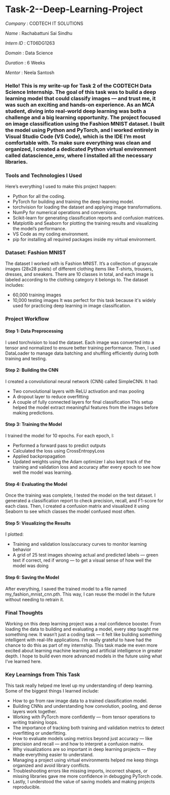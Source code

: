 # Task-2--Deep-Learning-Project

*Company*   : CODTECH IT SOLUTIONS

*Name*      : Rachabattuni Sai Sindhu

*Intern ID* : CT06DG1263

*Domain*    : Data Science

*Duration*  : 6 Weeks

*Mentor*    : Neela Santosh


### Hello! This is my write-up for Task 2 of the CODTECH Data Science Internship. The goal of this task was to build a deep learning model that could classify images — and trust me, it was such an exciting and hands-on experience. As an MCA student, diving into real-world deep learning was both a challenge and a big learning opportunity. The project focused on image classification using the Fashion MNIST dataset. I built the model using Python and PyTorch, and I worked entirely in Visual Studio Code (VS Code), which is the IDE I’m most comfortable with. To make sure everything was clean and organized, I created a dedicated Python virtual environment called datascience_env, where I installed all the necessary libraries.

### Tools and Technologies I Used
Here’s everything I used to make this project happen:
* Python for all the coding.
* PyTorch for building and training the deep learning model.
* torchvision for loading the dataset and applying image transformations.
* NumPy for numerical operations and conversions.
* Scikit-learn for generating classification reports and confusion matrices.
* Matplotlib and Seaborn for plotting the training results and visualizing the model’s performance.
* VS Code as my coding environment.
* pip for installing all required packages inside my virtual environment.

### Dataset: Fashion MNIST
The dataset I worked with is Fashion MNIST. It’s a collection of grayscale images (28x28 pixels) of different clothing items like T-shirts, trousers, dresses, and sneakers. There are 10 classes in total, and each image is labeled according to the clothing category it belongs to.
The dataset includes:
* 60,000 training images
* 10,000 testing images
It was perfect for this task because it's widely used for practicing deep learning in image classification.

### Project Workflow
#### Step 1: Data Preprocessing
I used torchvision to load the dataset. Each image was converted into a tensor and normalized to ensure better training performance. Then, I used DataLoader to manage data batching and shuffling efficiently during both training and testing.

#### Step 2: Building the CNN
I created a convolutional neural network (CNN) called SimpleCNN. It had:
* Two convolutional layers with ReLU activation and max pooling
* A dropout layer to reduce overfitting
* A couple of fully connected layers for final classification
This setup helped the model extract meaningful features from the images before making predictions.

#### Step 3: Training the Model
I trained the model for 10 epochs. For each epoch, I:
* Performed a forward pass to predict outputs
* Calculated the loss using CrossEntropyLoss
* Applied backpropagation
* Updated weights using the Adam optimizer
I also kept track of the training and validation loss and accuracy after every epoch to see how well the model was learning.

#### Step 4: Evaluating the Model
Once the training was complete, I tested the model on the test dataset. I generated a classification report to check precision, recall, and F1-score for each class. Then, I created a confusion matrix and visualized it using Seaborn to see which classes the model confused most often.

#### Step 5: Visualizing the Results
I plotted:
* Training and validation loss/accuracy curves to monitor learning behavior
* A grid of 25 test images showing actual and predicted labels — green text if correct, red if wrong — to get a visual sense of how well the model was doing

#### Step 6: Saving the Model
After everything, I saved the trained model to a file named my\_fashion\_mnist\_cnn.pth. This way, I can reuse the model in the future without needing to retrain it.

### Final Thoughts
Working on this deep learning project was a real confidence booster. From loading the data to building and evaluating a model, every step taught me something new. It wasn’t just a coding task — it felt like building something intelligent with real-life applications.
I’m really grateful to have had the chance to do this as part of my internship. This task made me even more excited about learning machine learning and artificial intelligence in greater depth. I hope to build even more advanced models in the future using what I’ve learned here.

### Key Learnings from This Task
This task really helped me level up my understanding of deep learning. Some of the biggest things I learned include:
* How to go from raw image data to a trained classification model.
* Building CNNs and understanding how convolution, pooling, and dense layers work together.
* Working with PyTorch more confidently — from tensor operations to writing training loops.
* The importance of tracking both training and validation metrics to detect overfitting or underfitting.
* How to evaluate models using metrics beyond just accuracy — like precision and recall — and how to interpret a confusion matrix.
* Why visualizations are so important in deep learning projects — they made everything easier to understand.
* Managing a project using virtual environments helped me keep things organized and avoid library conflicts.
* Troubleshooting errors like missing imports, incorrect shapes, or missing libraries gave me more confidence in debugging PyTorch code.
* Lastly, I understood the value of saving models and making projects reproducible.

